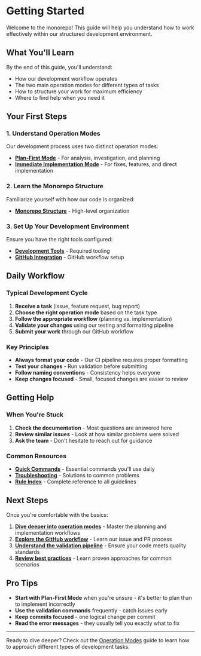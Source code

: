 # Getting Started

Welcome to the monorepo! This guide will help you understand how to work effectively within our structured development environment.

## What You'll Learn

By the end of this guide, you'll understand:

- How our development workflow operates
- The two main operation modes for different types of tasks
- How to structure your work for maximum efficiency
- Where to find help when you need it

## Your First Steps

### 1. Understand Operation Modes

Our development process uses two distinct operation modes:

- **[Plan-First Mode](./operation-modes.md#plan-first-mode)** - For analysis, investigation, and planning
- **[Immediate Implementation Mode](./operation-modes.md#immediate-implementation-mode)** - For fixes, features, and direct implementation

### 2. Learn the Monorepo Structure

Familiarize yourself with how our code is organized:

- **[Monorepo Structure](../architecture/monorepo-structure.md)** - High-level organization

### 3. Set Up Your Development Environment

Ensure you have the right tools configured:

- **[Development Tools](../tools/)** - Required tooling
- **[GitHub Integration](../tools/github-mcp-setup.md)** - GitHub workflow setup

## Daily Workflow

### Typical Development Cycle

1. **Receive a task** (issue, feature request, bug report)
2. **Choose the right operation mode** based on the task type
3. **Follow the appropriate workflow** (planning vs. implementation)
4. **Validate your changes** using our testing and formatting pipeline
5. **Submit your work** through our GitHub workflow

### Key Principles

- **Always format your code** - Our CI pipeline requires proper formatting
- **Test your changes** - Run validation before submitting
- **Follow naming conventions** - Consistency helps everyone
- **Keep changes focused** - Small, focused changes are easier to review

## Getting Help

### When You're Stuck

1. **Check the documentation** - Most questions are answered here
2. **Review similar issues** - Look at how similar problems were solved
3. **Ask the team** - Don't hesitate to reach out for guidance

### Common Resources

- **[Quick Commands](../reference/quick-commands.md)** - Essential commands you'll use daily
- **[Troubleshooting](../reference/troubleshooting.md)** - Solutions to common problems
- **[Rule Index](../reference/rule-index.md)** - Complete reference to all guidelines

## Next Steps

Once you're comfortable with the basics:

1. **[Dive deeper into operation modes](./operation-modes.md)** - Master the planning and implementation workflows
2. **[Explore the GitHub workflow](./github-workflow.md)** - Learn our issue and PR process
3. **[Understand the validation pipeline](./validation-pipeline.md)** - Ensure your code meets quality standards
4. **[Review best practices](../best-practices/)** - Learn proven approaches for common scenarios

## Pro Tips

- **Start with Plan-First Mode** when you're unsure - it's better to plan than to implement incorrectly
- **Use the validation commands** frequently - catch issues early
- **Keep commits focused** - one logical change per commit
- **Read the error messages** - they usually tell you exactly what to fix

---

Ready to dive deeper? Check out the [Operation Modes](./operation-modes.md) guide to learn how to approach different types of development tasks.
